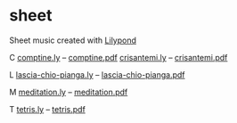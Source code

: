 # sheet

Sheet music created with [Lilypond](lilypond.org)

C
[comptine.ly](ly/comptine.ly) – [comptine.pdf](pdf/comptine.pdf)
[crisantemi.ly](ly/crisantemi.ly) – [crisantemi.pdf](pdf/crisantemi.pdf)

L
[lascia-chio-pianga.ly](ly/lascia-chio-pianga.ly) – [lascia-chio-pianga.pdf](pdf/lascia-chio-pianga.pdf)

M
[meditation.ly](ly/meditation.ly) – [meditation.pdf](pdf/meditation.pdf)

T
[tetris.ly](ly/tetris.ly) – [tetris.pdf](pdf/tetris.pdf)
